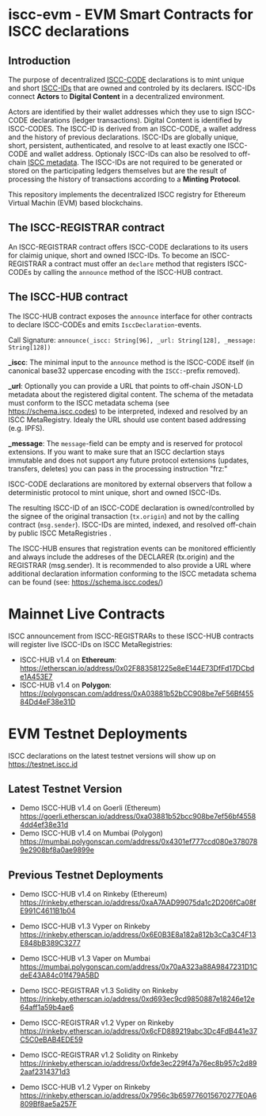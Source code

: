 # iscc-evm - EVM Smart Contracts for ISCC declarations

## Introduction

The purpose of decentralized [ISCC-CODE](https://core.iscc.codes/iscc_code/) declarations is to 
mint unique and short [ISCC-IDs](https://core.iscc.codes/iscc_id/) that are owned and controled 
by its declarers. ISCC-IDs connect **Actors** to **Digital Content** in a decentralized environment.

Actors are identified by their wallet addresses which they use to sign ISCC-CODE declarations
(ledger transactions). Digital Content is identified by ISCC-CODES. The ISCC-ID is derived from an
ISCC-CODE, a wallet address and the history of previous declarations. ISCC-IDs are globally unique,
short, persistent, authenticated, and resolve to at least exactly one ISCC-CODE and wallet address.
Optionaly ISCC-IDs can also be resolved to off-chain [ISCC metadata](https://schema.iscc.codes).
The ISCC-IDs are not required to be generated or stored on the participating ledgers themselves but
are the result of processing the history of transactions according to a **Minting Protocol**.

This repository implements the decentralized ISCC registry for Ethereum Virtual Machin (EVM) based
blockchains.

## The ISCC-REGISTRAR contract

An ISCC-REGISTRAR contract offers ISCC-CODE declarations to its users for claimig unique, short
and owned ISCC-IDs. To become an ISCC-REGISTRAR a contract must offer an `declare` method that
registers ISCC-CODEs by calling the `announce` method of the ISCC-HUB contract.

## The ISCC-HUB contract

The ISCC-HUB contract exposes the `announce` interface for other contracts to declare
ISCC-CODEs and emits `IsccDeclaration`-events.

Call Signature: `announce(_iscc: String[96], _url: String[128], _message: String[128])`

**\_iscc**: The minimal input to the `announce` method is the ISCC-CODE itself (in canonical base32
uppercase encoding with the `ISCC:`-prefix removed).

**\_url**: Optionally you can provide a URL that points to off-chain JSON-LD metadata about the
registered digital content. The schema of the metadata must conform to the ISCC metadata schema 
(see https://schema.iscc.codes) to be interpreted, indexed and resolved by an ISCC MetaRegistry.
Idealy the URL should use content based addressing (e.g. IPFS).

**\_message**: The `message`-field can be empty and is reserved for protocol extensions. If you
want to make sure that an ISCC declartion stays immutable and does not support any future protocol 
extensions (updates, transfers, deletes) you can pass in the processing instruction "frz:"

ISCC-CODE declarations are monitored by external observers that follow a deterministic protocol to
mint unique, short and owned ISCC-IDs.

The resulting ISCC-ID of an ISCC-CODE declaration is owned/controlled by the signee of the original 
transaction (`tx.origin`) and not by the calling contract (`msg.sender`). ISCC-IDs are minted, 
indexed, and resolved off-chain by public ISCC MetaRegistries .

The ISCC-HUB ensures that registration events can be monitored efficiently and always include the 
addreses of the DECLARER (tx.origin) and the REGISTRAR (msg.sender). It is recommended to 
also provide a URL where additional declaration information conforming to the ISCC metadata schema 
can be found (see: https://schema.iscc.codes/)



# Mainnet Live Contracts

ISCC announcement from ISCC-REGISTRARs to these ISCC-HUB contracts will register live ISCC-IDs
on ISCC MetaRegistries:

- ISCC-HUB v1.4 on **Ethereum**: https://etherscan.io/address/0x02F883581225e8eE144E73DfFd17DCbde1A453E7
- ISCC-HUB v1.4 on **Polygon**: https://polygonscan.com/address/0xA03881b52bCC908be7eF56Bf45584Dd4eF38e31D

# EVM Testnet Deployments

ISCC declarations on the latest testnet versions will show up on https://testnet.iscc.id

## Latest Testnet Version
- Demo ISCC-HUB v1.4 on Goerli (Ethereum) https://goerli.etherscan.io/address/0xa03881b52bcc908be7ef56bf45584dd4ef38e31d
- Demo ISCC-HUB v1.4 on Mumbai (Polygon) https://mumbai.polygonscan.com/address/0x4301ef777ccd080e3780789e2908bf8a0ae9899e

## Previous Testnet Deployments
- Demo ISCC-HUB v1.4 on Rinkeby (Ethereum) https://rinkeby.etherscan.io/address/0xaA7AAD99075da1c2D206fCa08fE991C4611B1b04
- Demo ISCC-HUB v1.3 Vyper on Rinkeby https://rinkeby.etherscan.io/address/0x6E0B3E8a182a812b3cCa3C4F13E848bB389C3277
- Demo ISCC-HUB v1.3 Vaper on Mumbai https://mumbai.polygonscan.com/address/0x70aA323a88A9847231D1CdeE43A84c01f479A5BD
- Demo ISCC-REGISTRAR v1.3 Solidity on Rinkeby https://rinkeby.etherscan.io/address/0xd693ec9cd9850887e18246e12e64aff1a59b4ae6

- Demo ISCC-REGISTRAR v1.2 Vyper on Rinkeby https://rinkeby.etherscan.io/address/0x6cFD889219abc3Dc4FdB441e37C5C0eBAB4EDE59
- Demo ISCC-REGISTRAR v1.2 Solidity on Rinkeby https://rinkeby.etherscan.io/address/0xfde3ec229f47a76ec8b957c2d892aaf2314371d3
- Demo  ISCC-HUB v1.2 Vyper on Rinkeby https://rinkeby.etherscan.io/address/0x7956c3b659776015670277E0A6809Bf8ae5a257F
